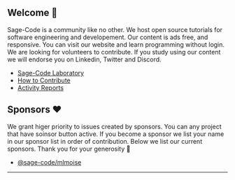 ## Welcome 👋

Sage-Code is a community like no other. We host open source tutorials for software engineering and developement. Our content is ads free, and responsive. You can visit our website and learn programming without login. We are looking for volunteers to contribute. If you study using our content we will endorse you on Linkedin, Twitter and Discord.

* [Sage-Code Laboratory](http://sagecode.net)
* [How to Contribute](https://github.com/sage-code/.github/tree/main/profile/contribute.md)
* [Activity Reports](https://github.com/sage-code/.github/tree/main/reports/readme.md)

## Sponsors ❤️

We grant higer priority to issues created by sponsors. You can any project that have soinsor button active. If you become a sponsor we list your name in our sponsor list in order of contribution. Below we list our current sponsors. Thank you for your generosity 🤗 

* [@sage-code/mlmoise](https://github.com/mlmoise)

---
